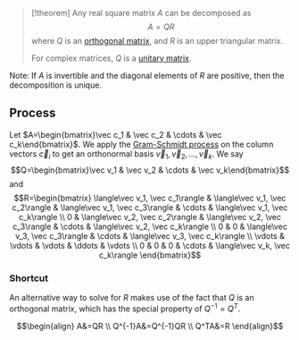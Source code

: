 >[!theorem]
>Any real square matrix $A$ can be decomposed as $$A=QR$$
>where $Q$ is an [orthogonal matrix](Special%20Matrices.md#Orthogonal%20Matrices), and $R$ is an upper triangular matrix.
>
>For complex matrices, $Q$ is a [unitary matrix](Special%20Matrices.md#Unitary%20Matrices).

Note: If $A$ is invertible and the diagonal elements of $R$ are positive, then the decomposition is unique.

## Process

Let $A=\begin{bmatrix}\vec c_1 & \vec c_2 & \cdots & \vec c_k\end{bmatrix}$. We apply the [Gram-Schmidt process](Gram-Schmidt%20Process.md) on the column vectors $\vec c_i$ to get an orthonormal basis $\vec v_1, \vec v_2, \dots, \vec v_k$. We say
$$Q=\begin{bmatrix}\vec v_1 & \vec v_2 & \cdots & \vec v_k\end{bmatrix}$$
and 
$$R=\begin{bmatrix}
 \langle\vec v_1, \vec c_1\rangle & \langle\vec v_1, \vec c_2\rangle & \langle\vec v_1, \vec c_3\rangle & \cdots & \langle\vec v_1, \vec c_k\rangle \\
 0 & \langle\vec v_2, \vec c_2\rangle & \langle\vec v_2, \vec c_3\rangle & \cdots & \langle\vec v_2, \vec c_k\rangle \\
 0 & 0 & \langle\vec v_3, \vec c_3\rangle & \cdots & \langle\vec v_3, \vec c_k\rangle \\
 \vdots & \vdots & \vdots & \ddots & \vdots \\
 0 & 0 & 0 & \cdots & \langle\vec v_k, \vec c_k\rangle
\end{bmatrix}$$

### Shortcut

An alternative way to solve for $R$ makes use of the fact that $Q$ is an orthogonal matrix, which has the special property of $Q^{-1}=Q^T$. 

$$\begin{align}
A&=QR \\
Q^{-1}A&=Q^{-1}QR \\
Q^TA&=R
\end{align}$$